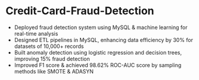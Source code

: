# Credit-Card-Fraud-Detection

 - Deployed fraud detection system using MySQL & machine learning for real-time analysis                                            
 - Designed ETL pipelines in MySQL, enhancing data efficiency by 30% for datasets of 10,000+ records
 - Built anomaly detection using logistic regression and decision trees, improving 15% fraud detection
 - Improved F1 score & achieved 98.62% ROC-AUC score by sampling methods like SMOTE & ADASYN
